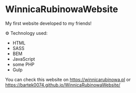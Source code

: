 # WinnicaRubinowaWebsite

My first website developed to my friends!</br>

⚙ Technology used:
- HTML
- SASS
- BEM
- JavaScript
- some PHP
- Gulp

You can check this website on https://winnicarubinowa.pl or https://bartek0074.github.io/WinnicaRubinowaWebsite/
